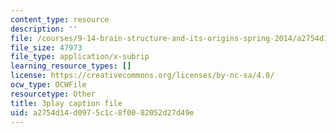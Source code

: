 ```yaml
---
content_type: resource
description: ''
file: /courses/9-14-brain-structure-and-its-origins-spring-2014/a2754d14d0975c1c8f0082052d27d49e_555135.vtt
file_size: 47973
file_type: application/x-subrip
learning_resource_types: []
license: https://creativecommons.org/licenses/by-nc-sa/4.0/
ocw_type: OCWFile
resourcetype: Other
title: 3play caption file
uid: a2754d14-d097-5c1c-8f00-82052d27d49e
---
```

